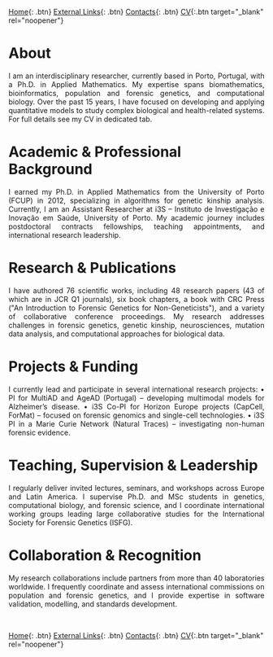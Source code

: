 [Home](https://napinto.github.io){: .btn}
[External Links](https://napinto.github.io/Links){: .btn}
[Contacts](https://napinto.github.io/Contacts){: .btn}
[CV](assets/CurriculumVitaeNP.pdf){:.btn target="_blank" rel="noopener"}

# About

<p align="justify">
I am an interdisciplinary researcher, currently based in Porto, Portugal, 
with a Ph.D. in Applied Mathematics. My expertise spans biomathematics, bioinformatics, 
population and forensic genetics, and computational biology. Over the past 15 years, 
I have focused on developing and applying quantitative models to study complex biological 
and health-related systems. For full details see my CV in dedicated tab.
</p>

# Academic & Professional Background

<p align="justify">
I earned my Ph.D. in Applied Mathematics from the University of 
Porto (FCUP) in 2012, specializing in algorithms for genetic kinship 
analysis. Currently, I am an Assistant Researcher at i3S – Instituto 
de Investigação e Inovação em Saúde, University of Porto. My academic 
journey includes postdoctoral contracts fellowships, teaching appointments, 
and international research leadership.
</p>

# Research & Publications

<p align="justify">
I have authored 76 scientific works, including 48 research papers (43 
of which are in JCR Q1 journals), six book chapters, a book with CRC 
Press ("An Introduction to Forensic Genetics for Non-Geneticists"), and a 
variety of collaborative conference proceedings. My research addresses 
challenges in forensic genetics, genetic kinship, neurosciences, mutation 
data analysis, and computational approaches for biological data.
</p>

# Projects & Funding

<p align="justify">
I currently lead and participate in several international research projects:
•	PI for MultiAD and AgeAD (Portugal) – developing multimodal models for Alzheimer’s disease.
•	i3S Co-PI for Horizon Europe projects (CapCell, ForMat) – focused on forensic genomics and single-cell technologies.
•	i3S PI in a Marie Curie Network (Natural Traces) – investigating non-human forensic evidence.
</p>

# Teaching, Supervision & Leadership

<p align="justify">
I regularly deliver invited lectures, seminars, and workshops across Europe and Latin America. 
I supervise Ph.D. and MSc students in genetics, computational biology, and forensic science, and 
I coordinate international working groups leading large collaborative studies for the International 
Society for Forensic Genetics (ISFG).
</p>

# Collaboration & Recognition

<p align="justify">
My research collaborations include partners from more than 40 laboratories worldwide. I frequently 
coordinate and assess international commissions on population and forensic genetics, and I provide 
expertise in software validation, modelling, and standards development.
</p>


&nbsp;
&nbsp;
&nbsp;

[Home](https://napinto.github.io){: .btn}
[External Links](https://napinto.github.io/Links){: .btn}
[Contacts](https://napinto.github.io/Contacts){: .btn}
[CV](assets/CurriculumVitaeNP.pdf){:.btn target="_blank" rel="noopener"}




<!-- Global site tag (gtag.js) - Google Analytics -->
<script async src="https://www.googletagmanager.com/gtag/js?id=G-BRL3BQZGCH"></script>
<script>
  window.dataLayer = window.dataLayer || [];
  function gtag(){dataLayer.push(arguments);}
  gtag('js', new Date());

  gtag('config', 'G-BRL3BQZGCH');
</script>

